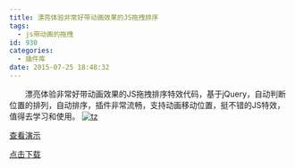 ```yaml
---
title: 漂亮体验非常好带动画效果的JS拖拽排序
tags:
  - js带动画的拖拽
id: 930
categories:
  - 插件库
date: 2015-07-25 18:48:32
---
```


&emsp;&emsp;漂亮体验非常好带动画效果的JS拖拽排序特效代码，基于jQuery，自动判断位置的排列，自动排序，插件非常流畅，支持动画移动位置，挺不错的JS特效，值得去学习和使用。
[![tz](http://www.npm8.com/wp-content/uploads/2015/07/tz.png)](http://www.npm8.com/wp-content/uploads/2015/07/tz.png)

[查看演示](http://demo.grycheng.com/case/modmove/)

[点击下载](http://www.npm8.com/wp-content/uploads/2015/07/modMove.zip)

&nbsp;
&nbsp;